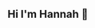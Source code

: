 ## Hi I'm Hannah 👋

<!--
**hannahstone14/hannahstone14** is a ✨ _special_ ✨ repository because its `README.md` (this file) appears on your GitHub profile.

Here are some ideas to get you started:

join me on my vibecoding journey... 

[![Hannah's GitHub stats](https://github-readme-stats.vercel.app/api?username=hannahstone14)](https://github.com/hannahstone14/github-readme-stats)

